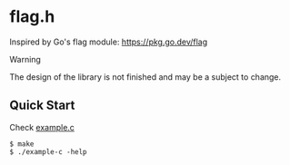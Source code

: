 # flag.h

Inspired by Go's flag module: https://pkg.go.dev/flag

> [!WARNING]
> The design of the library is not finished and may be a subject to change.

## Quick Start

Check [example.c](./example.c)

```console
$ make
$ ./example-c -help
```

